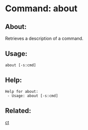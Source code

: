 Command: about
====================

About:
--------------------
Retrieves a description of a command.

Usage:
--------------------
```
about [-s:cmd] 
```

Help:
--------------------
```
Help for about:
 - Usage: about [-s:cmd] 

```

Related:
--------------------
[ct](index.md)
